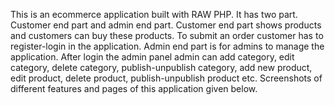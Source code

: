 This is an ecommerce application built with RAW PHP. It has two part. Customer end part and admin end part. Customer end part shows products and customers can buy these products. To submit an order customer has to register-login in the application.
Admin end part is for admins to manage the application. After login the admin panel admin can add category, edit category, delete category, publish-unpublish category, add new product, edit product, delete product, publish-unpublish product etc.
 Screenshots of different features and pages of this application given below.
